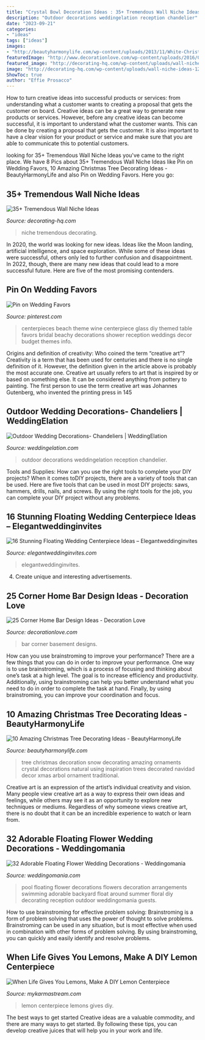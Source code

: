 ```yaml
---
title: "Crystal Bowl Decoration Ideas : 35+ Tremendous Wall Niche Ideas"
description: "Outdoor decorations weddingelation reception chandelier"
date: "2023-09-21"
categories:
- "ideas"
tags: ["ideas"]
images:
- "http://beautyharmonylife.com/wp-content/uploads/2013/11/White-Christmas-Tree-Ornaments.jpg"
featuredImage: "http://www.decorationlove.com/wp-content/uploads/2016/08/Home-Basement-Bar-Designs-1.jpg"
featured_image: "http://decorating-hq.com/wp-content/uploads/wall-niche-ideas-12.jpg"
image: "http://decorating-hq.com/wp-content/uploads/wall-niche-ideas-12.jpg"
ShowToc: true
author: "Effie Prosacco"
---
```



How to turn creative ideas into successful products or services: from understanding what a customer wants to creating a proposal that gets the customer on board.
Creative ideas can be a great way to generate new products or services. However, before any creative ideas can become successful, it is important to understand what the customer wants. This can be done by creating a proposal that gets the customer. It is also important to have a clear vision for your product or service and make sure that you are able to communicate this to potential customers.

	

		
looking for 35+ Tremendous Wall Niche Ideas you've came to the right place. We have 8 Pics about 35+ Tremendous Wall Niche Ideas like Pin on Wedding Favors, 10 Amazing Christmas Tree Decorating Ideas - BeautyHarmonyLife and also Pin on Wedding Favors. Here you go:
		
    
## 35+ Tremendous Wall Niche Ideas

<img loading=lazy src="http://decorating-hq.com/wp-content/uploads/wall-niche-ideas-12.jpg" onerror="this.onerror=null;this.src='https://tse3.mm.bing.net/th?id=OIP.BHbMYtwh8KTq25Z4eLrTgwHaLL&amp;pid=15.1';" alt="35+ Tremendous Wall Niche Ideas">

_Source: decorating-hq.com_

>niche tremendous decorating. 

	

In 2020, the world was looking for new ideas. Ideas like the Moon landing, artificial intelligence, and space exploration. While some of these ideas were successful, others only led to further confusion and disappointment. In 2022, though, there are many new ideas that could lead to a more successful future. Here are five of the most promising contenders.

    
## Pin On Wedding Favors

<img loading=lazy src="https://i.pinimg.com/736x/c3/13/92/c3139272dcfbdcfb47f4aab52c479738.jpg" onerror="this.onerror=null;this.src='https://tse3.mm.bing.net/th?id=OIP.X2mC-BBzuJPcFIjwI9rwXQHaJ3&amp;pid=15.1';" alt="Pin on Wedding Favors">

_Source: pinterest.com_

>centerpieces beach theme wine centerpiece glass diy themed table favors bridal beachy decorations shower reception weddings decor budget themes info. 

	

Origins and definition of creativity: Who coined the term “creative art”?
Creativity is a term that has been used for centuries and there is no single definition of it. However, the definition given in the article above is probably the most accurate one. Creative art usually refers to art that is inspired by or based on something else. It can be considered anything from pottery to painting. The first person to use the term creative art was Johannes Gutenberg, who invented the printing press in 145
    
## Outdoor Wedding Decorations- Chandeliers | WeddingElation

<img loading=lazy src="https://www.weddingelation.com/wp-content/uploads/2012/08/Crystal-chandelier-wedding-121.jpg" onerror="this.onerror=null;this.src='https://tse4.mm.bing.net/th?id=OIP.buMZdyfj-6q_O1JJWXu3WAHaKO&amp;pid=15.1';" alt="Outdoor Wedding Decorations- Chandeliers | WeddingElation">

_Source: weddingelation.com_

>outdoor decorations weddingelation reception chandelier. 

	

Tools and Supplies: How can you use the right tools to complete your DIY projects?
When it comes toDIY projects, there are a variety of tools that can be used. Here are five tools that can be used in most DIY projects: saws, hammers, drills, nails, and screws. By using the right tools for the job, you can complete your DIY project without any problems.

    
## 16 Stunning Floating Wedding Centerpiece Ideas – Elegantweddinginvites

<img loading=lazy src="https://www.elegantweddinginvites.com/wedding-blog/wp-content/uploads/2015/08/Flowers-submerged-in-a-case-filled-with-water-and-topped-with-floating-candles-wedding-centerpiece-ideas.jpg" onerror="this.onerror=null;this.src='https://tse2.mm.bing.net/th?id=OIP.yIg_IzS0N03J9uPatV9TsQHaLH&amp;pid=15.1';" alt="16 Stunning Floating Wedding Centerpiece Ideas – Elegantweddinginvites">

_Source: elegantweddinginvites.com_

>elegantweddinginvites. 

	

4. Create unique and interesting advertisements.

    
## 25 Corner Home Bar Design Ideas - Decoration Love

<img loading=lazy src="http://www.decorationlove.com/wp-content/uploads/2016/08/Home-Basement-Bar-Designs-1.jpg" onerror="this.onerror=null;this.src='https://tse2.mm.bing.net/th?id=OIP.oJIeZ15nsokyqeJQH49L5gHaLS&amp;pid=15.1';" alt="25 Corner Home Bar Design Ideas - Decoration Love">

_Source: decorationlove.com_

>bar corner basement designs. 

	

How can you use brainstroming to improve your performance?
There are a few things that you can do in order to improve your performance. One way is to use brainstroming, which is a process of focusing and thinking about one’s task at a high level. The goal is to increase efficiency and productivity. Additionally, using brainstroming can help you better understand what you need to do in order to complete the task at hand. Finally, by using brainstroming, you can improve your coordination and focus.

    
## 10 Amazing Christmas Tree Decorating Ideas - BeautyHarmonyLife

<img loading=lazy src="http://beautyharmonylife.com/wp-content/uploads/2013/11/White-Christmas-Tree-Ornaments.jpg" onerror="this.onerror=null;this.src='https://tse3.mm.bing.net/th?id=OIP.4xflM8bcDAsBigFrIqPCXQHaLH&amp;pid=15.1';" alt="10 Amazing Christmas Tree Decorating Ideas - BeautyHarmonyLife">

_Source: beautyharmonylife.com_

>tree christmas decoration snow decorating amazing ornaments crystal decorations natural using inspiration trees decorated navidad decor xmas arbol ornament traditional. 

	

Creative art is an expression of the artist’s individual creativity and vision. Many people view creative art as a way to express their own ideas and feelings, while others may see it as an opportunity to explore new techniques or mediums. Regardless of why someone views creative art, there is no doubt that it can be an incredible experience to watch or learn from.

    
## 32 Adorable Floating Flower Wedding Decorations - Weddingomania

<img loading=lazy src="http://i.weddingomania.com/adorable-floating-flower-wedding-decorations-21.jpg" onerror="this.onerror=null;this.src='https://tse4.mm.bing.net/th?id=OIP.qBuHJORlh_QtCW3mAzqytwAAAA&amp;pid=15.1';" alt="32 Adorable Floating Flower Wedding Decorations - Weddingomania">

_Source: weddingomania.com_

>pool floating flower decorations flowers decoration arrangements swimming adorable backyard float around summer floral diy decorating reception outdoor weddingomania guests. 

	

How to use brainstroming for effective problem solving:
Brainstroming is a form of problem solving that uses the power of thought to solve problems. Brainstroming can be used in any situation, but is most effective when used in combination with other forms of problem solving. By using brainstroming, you can quickly and easily identify and resolve problems.

    
## When Life Gives You Lemons, Make A DIY Lemon Centerpiece

<img loading=lazy src="https://mykarmastream.com/wp-content/uploads/2017/05/lemon-centerpiece-8.jpg" onerror="this.onerror=null;this.src='https://tse2.mm.bing.net/th?id=OIP.2wqJY5lT20l2kz4ZHGOXjgHaFS&amp;pid=15.1';" alt="When Life Gives You Lemons, Make A DIY Lemon Centerpiece">

_Source: mykarmastream.com_

>lemon centerpiece lemons gives diy. 

	

The best ways to get started
Creative ideas are a valuable commodity, and there are many ways to get started. By following these tips, you can develop creative juices that will help you in your work and life.

